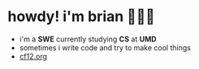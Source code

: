 # howdy! i'm brian 🤠🤠🤠 

- i'm a **SWE** currently studying **CS** at **UMD**
- sometimes i write code and try to make cool things
- [cf12.org](https://cf12.org)
